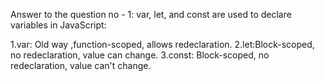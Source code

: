 <!-- Answer -->
Answer to the question no - 1:
var, let, and const are used to declare variables in JavaScript:

1.var: Old way ,function-scoped, allows redeclaration.
2.let:Block-scoped, no redeclaration, value can change.
3.const: Block-scoped, no redeclaration, value can't change.